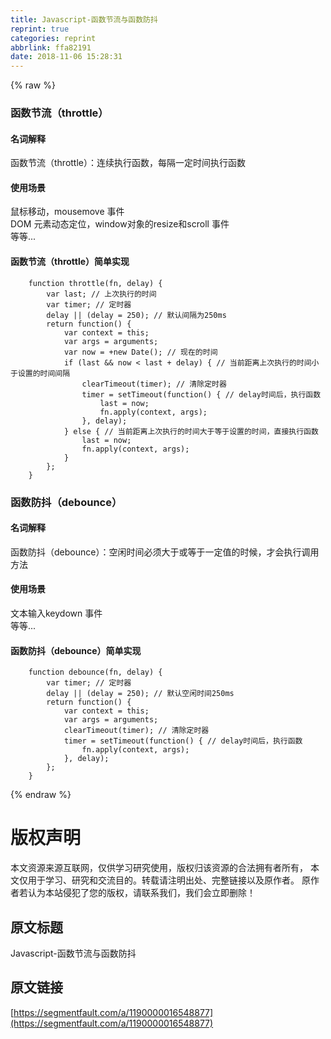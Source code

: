 ```yaml
---
title: Javascript-函数节流与函数防抖
reprint: true
categories: reprint
abbrlink: ffa82191
date: 2018-11-06 15:28:31
---
```


{% raw %}
<h3 id="articleHeader0">&#x51FD;&#x6570;&#x8282;&#x6D41;&#xFF08;throttle&#xFF09;</h3><h4>&#x540D;&#x8BCD;&#x89E3;&#x91CA;</h4><p>&#x51FD;&#x6570;&#x8282;&#x6D41;&#xFF08;throttle&#xFF09;&#xFF1A;&#x8FDE;&#x7EED;&#x6267;&#x884C;&#x51FD;&#x6570;&#xFF0C;&#x6BCF;&#x9694;&#x4E00;&#x5B9A;&#x65F6;&#x95F4;&#x6267;&#x884C;&#x51FD;&#x6570;</p><h4>&#x4F7F;&#x7528;&#x573A;&#x666F;</h4><p>&#x9F20;&#x6807;&#x79FB;&#x52A8;&#xFF0C;mousemove &#x4E8B;&#x4EF6;<br>DOM &#x5143;&#x7D20;&#x52A8;&#x6001;&#x5B9A;&#x4F4D;&#xFF0C;window&#x5BF9;&#x8C61;&#x7684;resize&#x548C;scroll &#x4E8B;&#x4EF6;<br>&#x7B49;&#x7B49;...</p><h4>&#x51FD;&#x6570;&#x8282;&#x6D41;&#xFF08;throttle&#xFF09;&#x7B80;&#x5355;&#x5B9E;&#x73B0;</h4><div class="widget-codetool" style="display:none"><div class="widget-codetool--inner"><span class="selectCode code-tool" data-toggle="tooltip" data-placement="top" title="" data-original-title="&#x5168;&#x9009;"></span> <span type="button" class="copyCode code-tool" data-toggle="tooltip" data-placement="top" data-clipboard-text="    function throttle(fn, delay) {
        var last; // &#x4E0A;&#x6B21;&#x6267;&#x884C;&#x7684;&#x65F6;&#x95F4;
        var timer; // &#x5B9A;&#x65F6;&#x5668;
        delay || (delay = 250); // &#x9ED8;&#x8BA4;&#x95F4;&#x9694;&#x4E3A;250ms
        return function() {
            var context = this;
            var args = arguments;
            var now = +new Date(); // &#x73B0;&#x5728;&#x7684;&#x65F6;&#x95F4;
            if (last &amp;&amp; now &lt; last + delay) { // &#x5F53;&#x524D;&#x8DDD;&#x79BB;&#x4E0A;&#x6B21;&#x6267;&#x884C;&#x7684;&#x65F6;&#x95F4;&#x5C0F;&#x4E8E;&#x8BBE;&#x7F6E;&#x7684;&#x65F6;&#x95F4;&#x95F4;&#x9694;
                clearTimeout(timer); // &#x6E05;&#x9664;&#x5B9A;&#x65F6;&#x5668;
                timer = setTimeout(function() { // delay&#x65F6;&#x95F4;&#x540E;&#xFF0C;&#x6267;&#x884C;&#x51FD;&#x6570;
                    last = now;
                    fn.apply(context, args);
                }, delay);
            } else { // &#x5F53;&#x524D;&#x8DDD;&#x79BB;&#x4E0A;&#x6B21;&#x6267;&#x884C;&#x7684;&#x65F6;&#x95F4;&#x5927;&#x4E8E;&#x7B49;&#x4E8E;&#x8BBE;&#x7F6E;&#x7684;&#x65F6;&#x95F4;&#xFF0C;&#x76F4;&#x63A5;&#x6267;&#x884C;&#x51FD;&#x6570;
                last = now;
                fn.apply(context, args);
            }
        };
    }" title="" data-original-title="&#x590D;&#x5236;"></span> <span type="button" class="saveToNote code-tool" data-toggle="tooltip" data-placement="top" title="" data-original-title="&#x653E;&#x8FDB;&#x7B14;&#x8BB0;"></span></div></div><pre class="javascript hljs"><code class="javascript">    <span class="hljs-function"><span class="hljs-keyword">function</span> <span class="hljs-title">throttle</span>(<span class="hljs-params">fn, delay</span>) </span>{
        <span class="hljs-keyword">var</span> last; <span class="hljs-comment">// &#x4E0A;&#x6B21;&#x6267;&#x884C;&#x7684;&#x65F6;&#x95F4;</span>
        <span class="hljs-keyword">var</span> timer; <span class="hljs-comment">// &#x5B9A;&#x65F6;&#x5668;</span>
        delay || (delay = <span class="hljs-number">250</span>); <span class="hljs-comment">// &#x9ED8;&#x8BA4;&#x95F4;&#x9694;&#x4E3A;250ms</span>
        <span class="hljs-keyword">return</span> <span class="hljs-function"><span class="hljs-keyword">function</span>(<span class="hljs-params"></span>) </span>{
            <span class="hljs-keyword">var</span> context = <span class="hljs-keyword">this</span>;
            <span class="hljs-keyword">var</span> args = <span class="hljs-built_in">arguments</span>;
            <span class="hljs-keyword">var</span> now = +<span class="hljs-keyword">new</span> <span class="hljs-built_in">Date</span>(); <span class="hljs-comment">// &#x73B0;&#x5728;&#x7684;&#x65F6;&#x95F4;</span>
            <span class="hljs-keyword">if</span> (last &amp;&amp; now &lt; last + delay) { <span class="hljs-comment">// &#x5F53;&#x524D;&#x8DDD;&#x79BB;&#x4E0A;&#x6B21;&#x6267;&#x884C;&#x7684;&#x65F6;&#x95F4;&#x5C0F;&#x4E8E;&#x8BBE;&#x7F6E;&#x7684;&#x65F6;&#x95F4;&#x95F4;&#x9694;</span>
                clearTimeout(timer); <span class="hljs-comment">// &#x6E05;&#x9664;&#x5B9A;&#x65F6;&#x5668;</span>
                timer = setTimeout(<span class="hljs-function"><span class="hljs-keyword">function</span>(<span class="hljs-params"></span>) </span>{ <span class="hljs-comment">// delay&#x65F6;&#x95F4;&#x540E;&#xFF0C;&#x6267;&#x884C;&#x51FD;&#x6570;</span>
                    last = now;
                    fn.apply(context, args);
                }, delay);
            } <span class="hljs-keyword">else</span> { <span class="hljs-comment">// &#x5F53;&#x524D;&#x8DDD;&#x79BB;&#x4E0A;&#x6B21;&#x6267;&#x884C;&#x7684;&#x65F6;&#x95F4;&#x5927;&#x4E8E;&#x7B49;&#x4E8E;&#x8BBE;&#x7F6E;&#x7684;&#x65F6;&#x95F4;&#xFF0C;&#x76F4;&#x63A5;&#x6267;&#x884C;&#x51FD;&#x6570;</span>
                last = now;
                fn.apply(context, args);
            }
        };
    }</code></pre><h3 id="articleHeader1">&#x51FD;&#x6570;&#x9632;&#x6296;&#xFF08;debounce&#xFF09;</h3><h4>&#x540D;&#x8BCD;&#x89E3;&#x91CA;</h4><p>&#x51FD;&#x6570;&#x9632;&#x6296;&#xFF08;debounce&#xFF09;&#xFF1A;&#x7A7A;&#x95F2;&#x65F6;&#x95F4;&#x5FC5;&#x987B;&#x5927;&#x4E8E;&#x6216;&#x7B49;&#x4E8E;&#x4E00;&#x5B9A;&#x503C;&#x7684;&#x65F6;&#x5019;&#xFF0C;&#x624D;&#x4F1A;&#x6267;&#x884C;&#x8C03;&#x7528;&#x65B9;&#x6CD5;</p><h4>&#x4F7F;&#x7528;&#x573A;&#x666F;</h4><p>&#x6587;&#x672C;&#x8F93;&#x5165;keydown &#x4E8B;&#x4EF6;<br>&#x7B49;&#x7B49;...</p><h4>&#x51FD;&#x6570;&#x9632;&#x6296;&#xFF08;debounce&#xFF09;&#x7B80;&#x5355;&#x5B9E;&#x73B0;</h4><div class="widget-codetool" style="display:none"><div class="widget-codetool--inner"><span class="selectCode code-tool" data-toggle="tooltip" data-placement="top" title="" data-original-title="&#x5168;&#x9009;"></span> <span type="button" class="copyCode code-tool" data-toggle="tooltip" data-placement="top" data-clipboard-text="    function debounce(fn, delay) {
        var timer; // &#x5B9A;&#x65F6;&#x5668;
        delay || (delay = 250); // &#x9ED8;&#x8BA4;&#x7A7A;&#x95F2;&#x65F6;&#x95F4;250ms
        return function() {
            var context = this;
            var args = arguments;
            clearTimeout(timer); // &#x6E05;&#x9664;&#x5B9A;&#x65F6;&#x5668;
            timer = setTimeout(function() { // delay&#x65F6;&#x95F4;&#x540E;&#xFF0C;&#x6267;&#x884C;&#x51FD;&#x6570;
                fn.apply(context, args);
            }, delay);
        };
    }" title="" data-original-title="&#x590D;&#x5236;"></span> <span type="button" class="saveToNote code-tool" data-toggle="tooltip" data-placement="top" title="" data-original-title="&#x653E;&#x8FDB;&#x7B14;&#x8BB0;"></span></div></div><pre class="javascript hljs"><code class="javascript">    <span class="hljs-function"><span class="hljs-keyword">function</span> <span class="hljs-title">debounce</span>(<span class="hljs-params">fn, delay</span>) </span>{
        <span class="hljs-keyword">var</span> timer; <span class="hljs-comment">// &#x5B9A;&#x65F6;&#x5668;</span>
        delay || (delay = <span class="hljs-number">250</span>); <span class="hljs-comment">// &#x9ED8;&#x8BA4;&#x7A7A;&#x95F2;&#x65F6;&#x95F4;250ms</span>
        <span class="hljs-keyword">return</span> <span class="hljs-function"><span class="hljs-keyword">function</span>(<span class="hljs-params"></span>) </span>{
            <span class="hljs-keyword">var</span> context = <span class="hljs-keyword">this</span>;
            <span class="hljs-keyword">var</span> args = <span class="hljs-built_in">arguments</span>;
            clearTimeout(timer); <span class="hljs-comment">// &#x6E05;&#x9664;&#x5B9A;&#x65F6;&#x5668;</span>
            timer = setTimeout(<span class="hljs-function"><span class="hljs-keyword">function</span>(<span class="hljs-params"></span>) </span>{ <span class="hljs-comment">// delay&#x65F6;&#x95F4;&#x540E;&#xFF0C;&#x6267;&#x884C;&#x51FD;&#x6570;</span>
                fn.apply(context, args);
            }, delay);
        };
    }</code></pre>
{% endraw %}

# 版权声明
本文资源来源互联网，仅供学习研究使用，版权归该资源的合法拥有者所有，
本文仅用于学习、研究和交流目的。转载请注明出处、完整链接以及原作者。
原作者若认为本站侵犯了您的版权，请联系我们，我们会立即删除！

## 原文标题
Javascript-函数节流与函数防抖

## 原文链接
[https://segmentfault.com/a/1190000016548877](https://segmentfault.com/a/1190000016548877)

